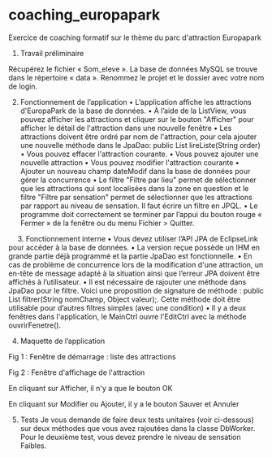 # coaching_europapark
Exercice de coaching formatif sur le thème du parc d'attraction Europapark
1.	Travail préliminaire 

Récupérez le fichier « Som_eleve ». La base de données MySQL se trouve dans le répertoire « data ». Renommez le projet et le dossier avec votre nom de login. 


2.	Fonctionnement de l’application
•	L’application affiche les attractions d'EuropaPark de la base de données. 
•	À l’aide de la ListView, vous pouvez afficher les attractions et cliquer sur le bouton "Afficher" pour afficher le détail de l'attraction dans une nouvelle fenêtre
•	Les attractions doivent être ordré par nom de l'attraction, pour cela ajouter une nouvelle méthode dans le JpaDao: public List<E> lireListe(String order)
•	Vous pouvez effacer l'attraction courante. 
•	Vous pouvez ajouter une nouvelle attraction
•	Vous pouvez modifier l'attraction courante
•	Ajouter un nouveau champ dateModif dans la base de données pour gérer la concurrence 
•	Le filtre "Filtre par lieu" permet de sélectionner que les attractions qui sont localisées dans la zone en question et le filtre "Filtre par sensation" permet de sélectionner que les attractions par rapport au niveau de sensation. Il faut écrire un filtre en JPQL.
•	Le programme doit correctement se terminer par l’appui du bouton rouge « Fermer » de la fenêtre ou du menu Fichier > Quitter.


 
3.	Fonctionnement interne
•	Vous devez utiliser l’API JPA de EclipseLink pour accéder à la base de données.
•	La version reçue possède un IHM en grande partie déjà programmé et la partie JpaDao est fonctionnelle.
•	En cas de problème de concurrence lors de la modification d'une attraction, un en-tête de message adapté à la situation ainsi que l’erreur JPA doivent être affichés à l’utilisateur. 
•	Il est nécessaire de rajouter une méthode dans JpaDao pour le filtre. Voici une proposition de signature de méthode : public List<E> filtrer(String nomChamp, Object valeur);. Cette méthode doit être utilisable pour d’autres filtres simples (avec une condition)
•	Il y a deux fenêtres dans l'application, le MainCtrl ouvre l'EditCtrl avec la méthode ouvrirFenetre().

4.	Maquette de l’application

 

Fig 1 : Fenêtre de démarrage : liste des attractions

  

Fig 2 : Fenêtre d'affichage de l'attraction

En cliquant sur Afficher, il n'y a que le bouton OK  

En cliquant sur Modifier ou Ajouter, il y a le bouton Sauver et Annuler  

5.	Tests
Je vous demande de faire deux tests unitaires (voir ci-dessous) sur deux méthodes que vous avez rajoutées dans la classe DbWorker. Pour le deuxième test, vous devez prendre le niveau de sensation Faibles. 

 

